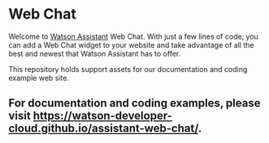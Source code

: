 # Web Chat

Welcome to [Watson Assistant](https://www.ibm.com/cloud/watson-assistant/) Web Chat. With just a few lines of code, you can add a Web Chat widget to your website and take advantage of all the best and newest that Watson Assistant has to offer.

This repository holds support assets for our documentation and coding example web site.

## For documentation and coding examples, please visit https://watson-developer-cloud.github.io/assistant-web-chat/.